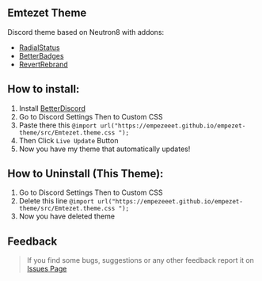 ## Emtezet Theme
Discord theme based on Neutron8 with addons:
  - [RadialStatus](https://betterdiscord.app/theme/RadialStatus)
  - [BetterBadges](https://betterdiscord.app/theme/Better%20Badges)
  - [RevertRebrand](https://betterdiscord.app/theme/Revert%20Rebrand)

## How to install:
  1. Install [BetterDiscord](https://betterdiscord.app)
  2. Go to Discord Settings Then to Custom CSS
  3. Paste there this `@import url("https://empezeeet.github.io/empezet-theme/src/Emtezet.theme.css ");`
  4. Then Click `Live Update` Button
  5. Now you have my theme that automatically updates!
  
## How to Uninstall (This Theme):
  1. Go to Discord Settings Then to Custom CSS
  2. Delete this line `@import url("https://empezeeet.github.io/empezet-theme/src/Emtezet.theme.css ");`
  3. Now you have deleted theme
  
## Feedback
  > If you find some bugs, suggestions or any other feedback report it on [Issues Page](https://github.com/Empezeeet/empezet-theme/issues)
